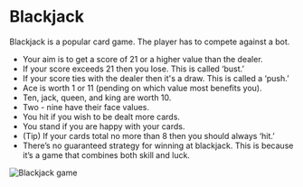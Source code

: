 # Blackjack

Blackjack is a popular card game. The player has to compete against a bot.

* Your aim is to get a score of 21 or a higher value than the dealer.
* If your score exceeds 21 then you lose. This is called ‘bust.’
* If your score ties with the dealer then it's a draw. This is called a ‘push.’
* Ace is worth 1 or 11 (pending on which value most benefits you).
* Ten, jack, queen, and king are worth 10.
* Two - nine have their face values.
* You hit if you wish to be dealt more cards.
* You stand if you are happy with your cards.
* (Tip) If your cards total no more than 8 then you should always ‘hit.’
* There’s no guaranteed strategy for winning at blackjack. This is because it’s a game that combines both skill and luck.


![Blackjack game](https://i.ytimg.com/vi/DCMA4olYm1c/maxresdefault.jpg)
